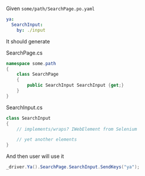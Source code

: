 Given `some/path/SearchPage.po.yaml`

```yaml
ya:
  SearchInput:
    by: ./input
```

It should generate

SearchPage.cs
```csharp
namespace some.path
{
    class SearchPage
    {
        public SearchInput SearchInput {get;}
    }
}
```

SearchInput.cs
```csharp
class SearchInput
{
    // implements/wraps? IWebElement from Selenium

    // yet another elements
}
```


And then user will use it
```csharp
_driver.Ya().SearchPage.SearchInput.SendKeys("ya");
```